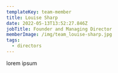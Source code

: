 ```yaml
---
templateKey: team-member
title: Louise Sharp
date: 2022-05-13T13:52:27.846Z
jobTitle: Founder and Managing Director
memberImage: /img/team_louise-sharp.jpg
tags:
  - directors
---
```

lorem ipsum